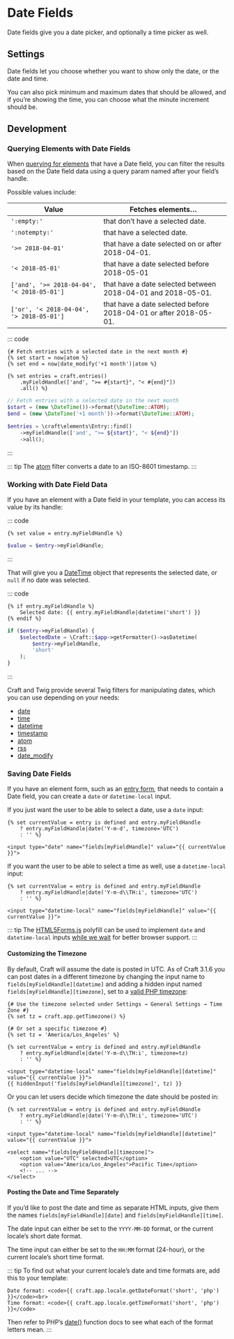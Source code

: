 # Date Fields

Date fields give you a date picker, and optionally a time picker as well.

## Settings

Date fields let you choose whether you want to show only the date, or the date and time.

You can also pick minimum and maximum dates that should be allowed, and if you’re showing the time, you can choose what the minute increment should be.

## Development

### Querying Elements with Date Fields

When [querying for elements](element-queries.md) that have a Date field, you can filter the results based on the Date field data using a query param named after your field’s handle.

Possible values include:

| Value | Fetches elements…
| - | -
| `':empty:'` | that don’t have a selected date.
| `':notempty:'` | that have a selected date.
| `'>= 2018-04-01'` | that have a date selected on or after 2018-04-01.
| `'< 2018-05-01'` | that have a date selected before 2018-05-01
| `['and', '>= 2018-04-04', '< 2018-05-01']` | that have a date selected between 2018-04-01 and 2018-05-01.
| `['or', '< 2018-04-04', '> 2018-05-01']` | that have a date selected before 2018-04-01 or after 2018-05-01.

::: code
```twig
{# Fetch entries with a selected date in the next month #}
{% set start = now|atom %}
{% set end = now|date_modify('+1 month')|atom %}

{% set entries = craft.entries()
    .myFieldHandle(['and', ">= #{start}", "< #{end}"])
    .all() %}
```
```php
// Fetch entries with a selected date in the next month
$start = (new \DateTime())->format(\DateTime::ATOM);
$end = (new \DateTime('+1 month'))->format(\DateTime::ATOM);

$entries = \craft\elements\Entry::find()
    ->myFieldHandle(['and', ">= ${start}", "< ${end}"])
    ->all();
```
:::

::: tip
The [atom](dev/filters.md#atom) filter converts a date to an ISO-8601 timestamp.
:::

### Working with Date Field Data

If you have an element with a Date field in your template, you can access its value by its handle:

::: code
```twig
{% set value = entry.myFieldHandle %}
```
```php
$value = $entry->myFieldHandle;
```
:::

That will give you a [DateTime](http://php.net/manual/en/class.datetime.php) object that represents the selected date, or `null` if no date was selected.

::: code
```twig
{% if entry.myFieldHandle %}
    Selected date: {{ entry.myFieldHandle|datetime('short') }}
{% endif %}
```
```php
if ($entry->myFieldHandle) {    
    $selectedDate = \Craft::$app->getFormatter()->asDatetime(
        $entry->myFieldHandle, 
        'short'
    );
}
```
:::

Craft and Twig provide several Twig filters for manipulating dates, which you can use depending on your needs:

- [date](dev/filters.md#date)
- [time](dev/filters.md#time)
- [datetime](dev/filters.md#datetime)
- [timestamp](dev/filters.md#timestamp)
- [atom](dev/filters.md#atom)
- [rss](dev/filters.md#rss)
- [date_modify](https://twig.symfony.com/doc/2.x/filters/date_modify.html)

### Saving Date Fields

If you have an element form, such as an [entry form](https://craftcms.com/knowledge-base/entry-form), that needs to contain a Date field, you can create a `date` or `datetime-local` input.

If you just want the user to be able to select a date, use a `date` input:

```twig
{% set currentValue = entry is defined and entry.myFieldHandle
    ? entry.myFieldHandle|date('Y-m-d', timezone='UTC')
    : '' %}

<input type="date" name="fields[myFieldHandle]" value="{{ currentValue }}">
```

If you want the user to be able to select a time as well, use a `datetime-local` input:

```twig
{% set currentValue = entry is defined and entry.myFieldHandle
    ? entry.myFieldHandle|date('Y-m-d\\TH:i', timezone='UTC')
    : '' %}

<input type="datetime-local" name="fields[myFieldHandle]" value="{{ currentValue }}">
```

::: tip
The [HTML5Forms.js](https://github.com/zoltan-dulac/html5Forms.js) polyfill can be used to implement `date` and `datetime-local` inputs [while we wait](https://caniuse.com/#feat=input-datetime) for better browser support.
:::

#### Customizing the Timezone

By default, Craft will assume the date is posted in UTC. As of Craft 3.1.6 you can post dates in a different timezone by changing the input name to `fields[myFieldHandle][datetime]` and adding a hidden input named `fields[myFieldHandle][timezone]`, set to a [valid PHP timezone](http://php.net/manual/en/timezones.php):

```twig
{# Use the timezone selected under Settings → General Settings → Time Zone #}
{% set tz = craft.app.getTimezone() %}

{# Or set a specific timezone #}
{% set tz = 'America/Los_Angeles' %}

{% set currentValue = entry is defined and entry.myFieldHandle
    ? entry.myFieldHandle|date('Y-m-d\\TH:i', timezone=tz)
    : '' %}

<input type="datetime-local" name="fields[myFieldHandle][datetime]" value="{{ currentValue }}">
{{ hiddenInput('fields[myFieldHandle][timezone]', tz) }}
```

Or you can let users decide which timezone the date should be posted in:

```twig
{% set currentValue = entry is defined and entry.myFieldHandle
    ? entry.myFieldHandle|date('Y-m-d\\TH:i', timezone='UTC')
    : '' %}

<input type="datetime-local" name="fields[myFieldHandle][datetime]" value="{{ currentValue }}">

<select name="fields[myFieldHandle][timezone]">
    <option value="UTC" selected>UTC</option>
    <option value="America/Los_Angeles">Pacific Time</option>
    <!-- ... -->
</select>
```

#### Posting the Date and Time Separately

If you’d like to post the date and time as separate HTML inputs, give them the names `fields[myFieldHandle][date]` and `fields[myFieldHandle][time]`.

The date input can either be set to the `YYYY-MM-DD` format, or the current locale’s short date format.

The time input can either be set to the `HH:MM` format (24-hour), or the current locale’s short time format.

::: tip
To find out what your current locale’s date and time formats are, add this to your template:

```twig
Date format: <code>{{ craft.app.locale.getDateFormat('short', 'php') }}</code><br>
Time format: <code>{{ craft.app.locale.getTimeFormat('short', 'php') }}</code>
```

Then refer to PHP’s [date()](http://php.net/manual/en/function.date.php) function docs to see what each of the format letters mean.
:::
